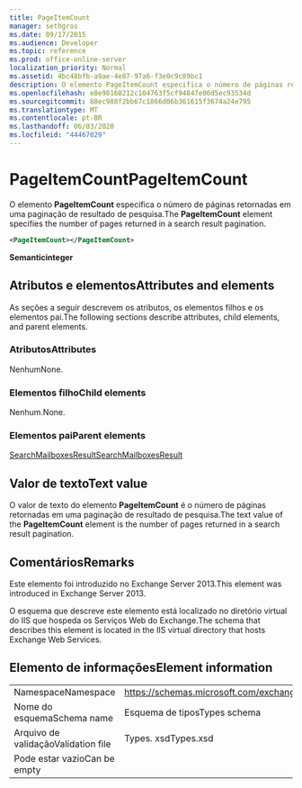 ```yaml
---
title: PageItemCount
manager: sethgros
ms.date: 09/17/2015
ms.audience: Developer
ms.topic: reference
ms.prod: office-online-server
localization_priority: Normal
ms.assetid: 4bc48bfb-a9ae-4e87-97a6-f3e0c9c89bc1
description: O elemento PageItemCount especifica o número de páginas retornadas em uma paginação de resultado de pesquisa.
ms.openlocfilehash: e8e98168212c104763f5cf94847e06d5ec93534d
ms.sourcegitcommit: 88ec988f2bb67c1866d06b361615f3674a24e795
ms.translationtype: MT
ms.contentlocale: pt-BR
ms.lasthandoff: 06/03/2020
ms.locfileid: "44467029"
---
```

# <a name="pageitemcount"></a><span data-ttu-id="1dfe2-103">PageItemCount</span><span class="sxs-lookup"><span data-stu-id="1dfe2-103">PageItemCount</span></span>

<span data-ttu-id="1dfe2-104">O elemento **PageItemCount** especifica o número de páginas retornadas em uma paginação de resultado de pesquisa.</span><span class="sxs-lookup"><span data-stu-id="1dfe2-104">The **PageItemCount** element specifies the number of pages returned in a search result pagination.</span></span> 
  
```XML
<PageItemCount></PageItemCount>
```

 <span data-ttu-id="1dfe2-105">**Semantic**</span><span class="sxs-lookup"><span data-stu-id="1dfe2-105">**integer**</span></span>
## <a name="attributes-and-elements"></a><span data-ttu-id="1dfe2-106">Atributos e elementos</span><span class="sxs-lookup"><span data-stu-id="1dfe2-106">Attributes and elements</span></span>

<span data-ttu-id="1dfe2-107">As seções a seguir descrevem os atributos, os elementos filhos e os elementos pai.</span><span class="sxs-lookup"><span data-stu-id="1dfe2-107">The following sections describe attributes, child elements, and parent elements.</span></span>
  
### <a name="attributes"></a><span data-ttu-id="1dfe2-108">Atributos</span><span class="sxs-lookup"><span data-stu-id="1dfe2-108">Attributes</span></span>

<span data-ttu-id="1dfe2-109">Nenhum</span><span class="sxs-lookup"><span data-stu-id="1dfe2-109">None.</span></span>
  
### <a name="child-elements"></a><span data-ttu-id="1dfe2-110">Elementos filho</span><span class="sxs-lookup"><span data-stu-id="1dfe2-110">Child elements</span></span>

<span data-ttu-id="1dfe2-111">Nenhum.</span><span class="sxs-lookup"><span data-stu-id="1dfe2-111">None.</span></span>
  
### <a name="parent-elements"></a><span data-ttu-id="1dfe2-112">Elementos pai</span><span class="sxs-lookup"><span data-stu-id="1dfe2-112">Parent elements</span></span>

[<span data-ttu-id="1dfe2-113">SearchMailboxesResult</span><span class="sxs-lookup"><span data-stu-id="1dfe2-113">SearchMailboxesResult</span></span>](searchmailboxesresult.md)
  
## <a name="text-value"></a><span data-ttu-id="1dfe2-114">Valor de texto</span><span class="sxs-lookup"><span data-stu-id="1dfe2-114">Text value</span></span>

<span data-ttu-id="1dfe2-115">O valor de texto do elemento **PageItemCount** é o número de páginas retornadas em uma paginação de resultado de pesquisa.</span><span class="sxs-lookup"><span data-stu-id="1dfe2-115">The text value of the **PageItemCount** element is the number of pages returned in a search result pagination.</span></span> 
  
## <a name="remarks"></a><span data-ttu-id="1dfe2-116">Comentários</span><span class="sxs-lookup"><span data-stu-id="1dfe2-116">Remarks</span></span>

<span data-ttu-id="1dfe2-117">Este elemento foi introduzido no Exchange Server 2013.</span><span class="sxs-lookup"><span data-stu-id="1dfe2-117">This element was introduced in Exchange Server 2013.</span></span>
  
<span data-ttu-id="1dfe2-118">O esquema que descreve este elemento está localizado no diretório virtual do IIS que hospeda os Serviços Web do Exchange.</span><span class="sxs-lookup"><span data-stu-id="1dfe2-118">The schema that describes this element is located in the IIS virtual directory that hosts Exchange Web Services.</span></span>
  
## <a name="element-information"></a><span data-ttu-id="1dfe2-119">Elemento de informações</span><span class="sxs-lookup"><span data-stu-id="1dfe2-119">Element information</span></span>

|||
|:-----|:-----|
|<span data-ttu-id="1dfe2-120">Namespace</span><span class="sxs-lookup"><span data-stu-id="1dfe2-120">Namespace</span></span>  <br/> |https://schemas.microsoft.com/exchange/services/2006/types  <br/> |
|<span data-ttu-id="1dfe2-121">Nome do esquema</span><span class="sxs-lookup"><span data-stu-id="1dfe2-121">Schema name</span></span>  <br/> |<span data-ttu-id="1dfe2-122">Esquema de tipos</span><span class="sxs-lookup"><span data-stu-id="1dfe2-122">Types schema</span></span>  <br/> |
|<span data-ttu-id="1dfe2-123">Arquivo de validação</span><span class="sxs-lookup"><span data-stu-id="1dfe2-123">Validation file</span></span>  <br/> |<span data-ttu-id="1dfe2-124">Types. xsd</span><span class="sxs-lookup"><span data-stu-id="1dfe2-124">Types.xsd</span></span>  <br/> |
|<span data-ttu-id="1dfe2-125">Pode estar vazio</span><span class="sxs-lookup"><span data-stu-id="1dfe2-125">Can be empty</span></span>  <br/> ||
   

